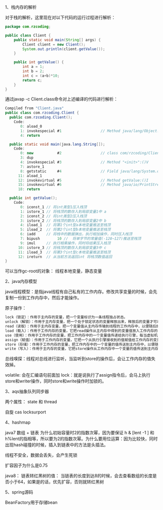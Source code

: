 1、栈内存的解析

对于栈的解析，这里现在对以下代码的运行过程进行解析：

```java
package com.rzcoding;

public class Client {
    public static void main(String[] args) {
        Client client = new Client();
        System.out.println(client.getValue());
    }

    public int getValue() {
        int a = 1;
        int b = 2;
        int c = (a+b)*10;
        return c;
    }
}

```

通过javap -c Client.class命令对上述编译的代码进行解析：

```java
Compiled from "Client.java"
public class com.rzcoding.Client {
  public com.rzcoding.Client();
    Code:
       0: aload_0
       1: invokespecial #1                  // Method java/lang/Object."<init>":()V
       4: return

  public static void main(java.lang.String[]);
    Code:
       0: new           #2                  // class com/rzcoding/Client
       3: dup
       4: invokespecial #3                  // Method "<init>":()V
       7: astore_1
       8: getstatic     #4                  // Field java/lang/System.out:Ljava/io/PrintStream;
      11: aload_1
      12: invokevirtual #5                  // Method getValue:()I
      15: invokevirtual #6                  // Method java/io/PrintStream.println:(I)V
      18: return

  public int getValue();
    Code:
       0: iconst_1 // 将int类型1压入栈顶
       1: istore_1 // 将栈顶的数存入到局部变量1中 a
       2: iconst_2 // 将int类型2压入栈顶
       3: istore_2 // 将栈顶的数存入到局部变量2中 b
       4: iload_1  // 将第1个int型a本地变量推送至栈顶 
       5: iload_2  // 将第2个int型b本地变量推送至栈顶 
       6: iadd     // 将栈中的数据弹出，执行相加操作，同时压入栈顶
       7: bipush        10 //  将单字节的常量值(-128~127)推送至栈顶
       9: imul     // 执行相乘操作，同时将结果压入栈顶
      10: istore_3 // 将栈顶的数存入到局部变量3中 c
      11: iload_3  // 将第3个int型c本地变量推送至栈顶 
      12: ireturn  // 从当前方法返回int 将栈顶数值返回
}
```



可以当作gc-root的对象： 线程本地变量，静态变量



2、java内存模型

java线程模型：是指java线程有自己私有的工作内存。修改共享变量的时候，会先复制一份到工作内存中，然后才能操作。

原子操作：

```java
lock（锁定）：作用于主内存的变量，把一个变量标识为一条线程独占状态。
unlock（解锁）：作用于主内存变量，把一个处于锁定状态的变量释放出来，释放后的变量才可以被其他线程锁定。
read（读取）：作用于主内存变量，把一个变量值从主内存传输到线程的工作内存中，以便随后的load动作使用
load（载入）：作用于工作内存的变量，它把read操作从主内存中得到的变量值放入工作内存的变量副本中。
use（使用）：作用于工作内存的变量，把工作内存中的一个变量值传递给执行引擎，每当虚拟机遇到一个需要使用变量的值的字节码指令时将会执行这个操作。
assign（赋值）：作用于工作内存的变量，它把一个从执行引擎接收到的值赋值给工作内存的变量，每当虚拟机遇到一个给变量赋值的字节码指令时执行这个操作。
store（存储）：作用于工作内存的变量，把工作内存中的一个变量的值传送到主内存中，以便随后的write的操作。
write（写入）：作用于主内存的变量，它把store操作从工作内存中一个变量的值传送到主内存的变量中。
```



总线嗅探：线程对总线进行监听，当监听到store的操作后，会让工作内存的值失效掉。



volatile:  会在汇编语句前面加 lock：就是说执行了assign指令后，会马上执行 store和writer操作，同时store和write操作时加锁的。



3、aqs抽象队列同步器

两个属性： state 和 thread 

自旋 cas locksurport



4、hashmap

java7   数组 + 链表      为什么初始容量时2的指数次幂，因为要保证  h & [lent -1 ] 和 h%lent的指相等，所以要为2的指数次幂。为什么要用位运算：因为比较快，同时出现hash碰撞的时候，插入到链表中的方法是头插法。

线程不安全，数据会丢失，会产生死锁

扩容因子为什么是0.75



java8： 链表转红黑树的值： 当链表的长度到达8的时候，会去查看数组的长度是否小于64，如果是的话，优先扩容，否则就转红黑树



5、spring源码

BeanFactory用于存储bean
